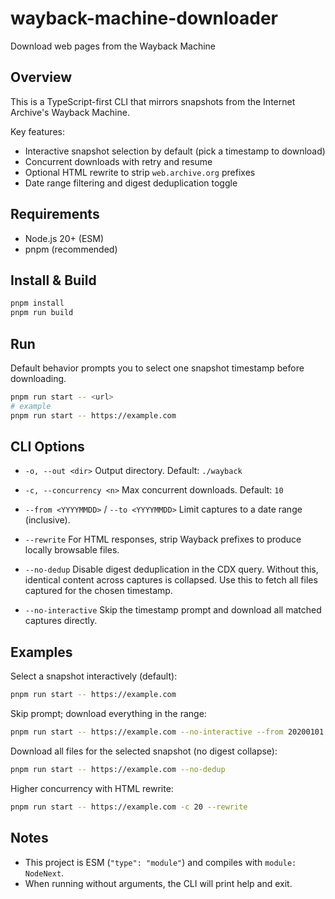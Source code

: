 # wayback-machine-downloader
Download web pages from the Wayback Machine

## Overview
This is a TypeScript-first CLI that mirrors snapshots from the Internet Archive's Wayback Machine.

Key features:
- Interactive snapshot selection by default (pick a timestamp to download)
- Concurrent downloads with retry and resume
- Optional HTML rewrite to strip `web.archive.org` prefixes
- Date range filtering and digest deduplication toggle

## Requirements
- Node.js 20+ (ESM)
- pnpm (recommended)

## Install & Build
```bash
pnpm install
pnpm run build
```

## Run
Default behavior prompts you to select one snapshot timestamp before downloading.

```bash
pnpm run start -- <url>
# example
pnpm run start -- https://example.com
```

## CLI Options
- `-o, --out <dir>`
  Output directory. Default: `./wayback`

- `-c, --concurrency <n>`
  Max concurrent downloads. Default: `10`

- `--from <YYYYMMDD>` / `--to <YYYYMMDD>`
  Limit captures to a date range (inclusive).

- `--rewrite`
  For HTML responses, strip Wayback prefixes to produce locally browsable files.

- `--no-dedup`
  Disable digest deduplication in the CDX query. Without this, identical content across captures is collapsed. Use this to fetch all files captured for the chosen timestamp.

- `--no-interactive`
  Skip the timestamp prompt and download all matched captures directly.

## Examples
Select a snapshot interactively (default):
```bash
pnpm run start -- https://example.com
```

Skip prompt; download everything in the range:
```bash
pnpm run start -- https://example.com --no-interactive --from 20200101 --to 20201231
```

Download all files for the selected snapshot (no digest collapse):
```bash
pnpm run start -- https://example.com --no-dedup
```

Higher concurrency with HTML rewrite:
```bash
pnpm run start -- https://example.com -c 20 --rewrite
```

## Notes
- This project is ESM (`"type": "module"`) and compiles with `module: NodeNext`.
- When running without arguments, the CLI will print help and exit.
